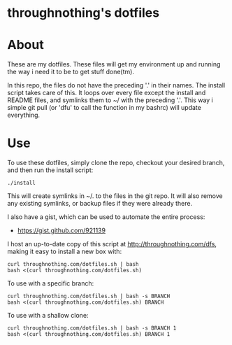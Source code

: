 throughnothing's dotfiles
===
About
==
These are my dotfiles.  These files will get my environment up and running the way i need it to be to get stuff done(tm).

In this repo, the files do not have the preceding '.' in their names.  The install script takes care of this.  It loops over every file except the install and README files, and symlinks them to ~/ with the preceding '.'.  This way i simple git pull (or 'dfu' to call the function in my bashrc) will update everything.

Use
==
To use these dotfiles, simply clone the repo, checkout your desired branch, and then run the install script:

    ./install

This will create symlinks in ~/. to the files in the git repo.  It will also remove any existing symlinks, or backup files if they were already there.

I also have a gist, which can be used to automate the entire process:

* https://gist.github.com/921139

I host an up-to-date copy of this script at http://throughnothing.com/dfs, making it easy to install a new box with:

    curl throughnothing.com/dotfiles.sh | bash
    bash <(curl throughnothing.com/dotfiles.sh)

To use with a specific branch:

    curl throughnothing.com/dotfiles.sh | bash -s BRANCH 
    bash <(curl throughnothing.com/dotfiles.sh) BRANCH

To use with a shallow clone:

    curl throughnothing.com/dotfiles.sh | bash -s BRANCH 1
    bash <(curl throughnothing.com/dotfiles.sh) BRANCH 1
    
